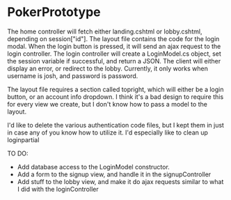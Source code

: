 # PokerPrototype

The home controller will fetch either landing.cshtml or lobby.cshtml, depending on session["id"]. The layout file contains the code for the login modal. When the login button is pressed, it will send an ajax request to the login controller. The login controller will create a LoginModel.cs object, set the session variable if successful, and return a JSON. The client will either display an error, or redirect to the lobby. Currently, it only works when username is josh, and password is password. 

The layout file requires a section called topright, which will either be a login button, or an account info dropdown. I think it's a bad design to require this for every view we create, but I don't know how to pass a model to the layout. 

I'd like to delete the various authentication code files, but I kept them in just in case any of you know how to utilize it. I'd especially like to clean up loginpartial

TO DO:
- Add database access to the LoginModel constructor.
- Add a form to the signup view, and handle it in the signupController
- Add stuff to the lobby view, and make it do ajax requests similar to what I did with the loginController


